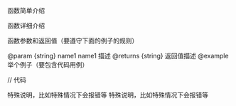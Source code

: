 函数简单介绍

函数详细介绍

函数参数和返回值（要遵守下面的例子的规则）

@param {string} name1 name1 描述
@returns {string} 返回值描述
@example 举个例子（要包含代码用例）

// 代码

特殊说明，比如特殊情况下会报错等
特殊说明，比如特殊情况下会报错等
